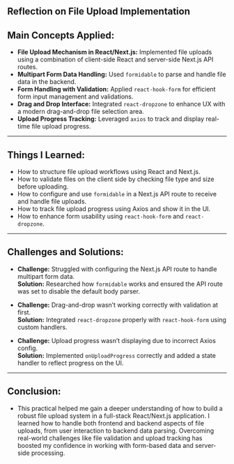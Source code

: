 ## Reflection on File Upload Implementation

## Main Concepts Applied:

- **File Upload Mechanism in React/Next.js:** Implemented file uploads using a combination of client-side React and server-side Next.js API routes.
- **Multipart Form Data Handling:** Used `formidable` to parse and handle file data in the backend.
- **Form Handling with Validation:** Applied `react-hook-form` for efficient form input management and validations.
- **Drag and Drop Interface:** Integrated `react-dropzone` to enhance UX with a modern drag-and-drop file selection area.
- **Upload Progress Tracking:** Leveraged `axios` to track and display real-time file upload progress.

---

## Things I Learned:

- How to structure file upload workflows using React and Next.js.
- How to validate files on the client side by checking file type and size before uploading.
- How to configure and use `formidable` in a Next.js API route to receive and handle file uploads.
- How to track file upload progress using Axios and show it in the UI.
- How to enhance form usability using `react-hook-form` and `react-dropzone`.

---

## Challenges and Solutions:

- **Challenge:** Struggled with configuring the Next.js API route to handle multipart form data.  
  **Solution:** Researched how `formidable` works and ensured the API route was set to disable the default body parser.

- **Challenge:** Drag-and-drop wasn’t working correctly with validation at first.  
  **Solution:** Integrated `react-dropzone` properly with `react-hook-form` using custom handlers.

- **Challenge:** Upload progress wasn’t displaying due to incorrect Axios config.  
  **Solution:** Implemented `onUploadProgress` correctly and added a state handler to reflect progress on the UI.

---

## Conclusion:

- This practical helped me gain a deeper understanding of how to build a robust file upload system in a full-stack React/Next.js application. I learned how to handle both frontend and backend aspects of file uploads, from user interaction to backend data parsing. Overcoming real-world challenges like file validation and upload tracking has boosted my confidence in working with form-based data and server-side processing.
